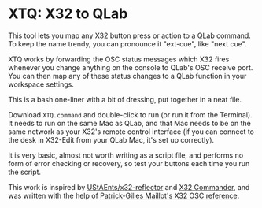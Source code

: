# XTQ: X32 to QLab
This tool lets you map any X32 button press or action to a QLab command. To keep the name trendy, you can pronounce it "ext-cue", like "next cue".

XTQ works by forwarding the OSC status messages which X32 fires whenever you change anything on the console to QLab's OSC receive port. You can then map any of these status changes to a QLab function in your workspace settings.

This is a bash one-liner with a bit of dressing, put together in a neat file.

Download `XTQ.command` and double-click to run (or run it from the Terminal). It needs to run on the same Mac as QLab, and that Mac needs to be on the same network as your X32's remote control interface (if you can connect to the desk in X32-Edit from your QLab Mac, it's set up correctly).

It is very basic, almost not worth writing as a script file, and performs no form of error checking or recovery, so test your buttons each time you run the script.

This work is inspired by [UStAEnts/x32-reflector](https://github.com/ustaents/x32-reflector) and [X32 Commander](https://github.com/pmaillot/X32-Behringer), and was written with the help of [Patrick-Gilles Maillot's X32 OSC reference](https://sites.google.com/site/patrickmaillot/x32). 
